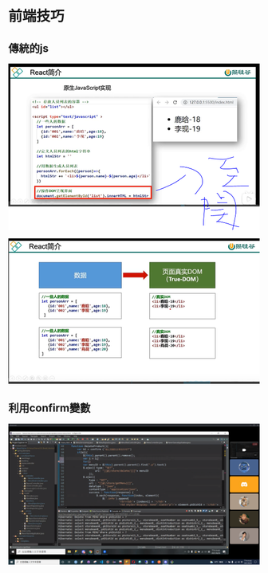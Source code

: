 # 前端技巧

## 傳統的js

![](.gitbook/assets/image%20%28244%29.png)

![](.gitbook/assets/image%20%28245%29.png)

## 利用confirm變數

![](.gitbook/assets/image%20%28242%29.png)

